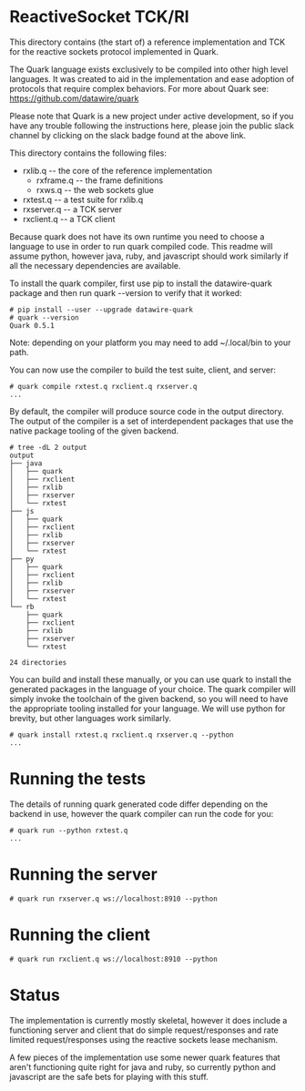 # ReactiveSocket TCK/RI

This directory contains (the start of) a reference implementation and
TCK for the reactive sockets protocol implemented in Quark.

The Quark language exists exclusively to be compiled into other high
level languages. It was created to aid in the implementation and ease
adoption of protocols that require complex behaviors. For more about
Quark see: https://github.com/datawire/quark

Please note that Quark is a new project under active development, so
if you have any trouble following the instructions here, please join
the public slack channel by clicking on the slack badge found at the
above link.

This directory contains the following files:

 - rxlib.q -- the core of the reference implementation
   + rxframe.q -- the frame definitions
   + rxws.q -- the web sockets glue
 - rxtest.q -- a test suite for rxlib.q
 - rxserver.q -- a TCK server
 - rxclient.q -- a TCK client

Because quark does not have its own runtime you need to choose a
language to use in order to run quark compiled code. This readme will
assume python, however java, ruby, and javascript should work
similarly if all the necessary dependencies are available.

To install the quark compiler, first use pip to install the
datawire-quark package and then run quark --version to verify that it
worked:

    # pip install --user --upgrade datawire-quark
    # quark --version
    Quark 0.5.1

Note: depending on your platform you may need to add ~/.local/bin to
your path.

You can now use the compiler to build the test suite, client, and server:

    # quark compile rxtest.q rxclient.q rxserver.q
    ...

By default, the compiler will produce source code in the output
directory. The output of the compiler is a set of interdependent
packages that use the native package tooling of the given backend.

    # tree -dL 2 output
    output
    ├── java
    │   ├── quark
    │   ├── rxclient
    │   ├── rxlib
    │   ├── rxserver
    │   └── rxtest
    ├── js
    │   ├── quark
    │   ├── rxclient
    │   ├── rxlib
    │   ├── rxserver
    │   └── rxtest
    ├── py
    │   ├── quark
    │   ├── rxclient
    │   ├── rxlib
    │   ├── rxserver
    │   └── rxtest
    └── rb
        ├── quark
        ├── rxclient
        ├── rxlib
        ├── rxserver
        └── rxtest

    24 directories

You can build and install these manually, or you can use quark to
install the generated packages in the language of your choice. The
quark compiler will simply invoke the toolchain of the given backend,
so you will need to have the appropriate tooling installed for your
language. We will use python for brevity, but other languages work
similarly.

    # quark install rxtest.q rxclient.q rxserver.q --python
    ...

# Running the tests

The details of running quark generated code differ depending on the
backend in use, however the quark compiler can run the code for you:

    # quark run --python rxtest.q
    ...

# Running the server

    # quark run rxserver.q ws://localhost:8910 --python

# Running the client

    # quark run rxclient.q ws://localhost:8910 --python

# Status

The implementation is currently mostly skeletal, however it does
include a functioning server and client that do simple
request/responses and rate limited request/responses using the
reactive sockets lease mechanism.

A few pieces of the implementation use some newer quark features that
aren't functioning quite right for java and ruby, so currently python
and javascript are the safe bets for playing with this stuff.
